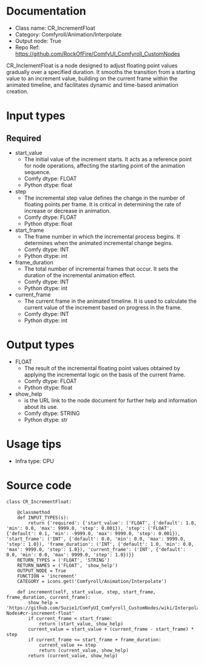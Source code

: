 # Documentation
- Class name: CR_IncrementFloat
- Category: Comfyroll/Animation/Interpolate
- Output node: True
- Repo Ref: https://github.com/RockOfFire/ComfyUI_Comfyroll_CustomNodes

CR_InclementFloat is a node designed to adjust floating point values gradually over a specified duration. It smooths the transition from a starting value to an increment value, building on the current frame within the animated timeline, and facilitates dynamic and time-based animation creation.

# Input types
## Required
- start_value
    - The initial value of the increment starts. It acts as a reference point for node operations, affecting the starting point of the animation sequence.
    - Comfy dtype: FLOAT
    - Python dtype: float
- step
    - The incremental step value defines the change in the number of floating points per frame. It is critical in determining the rate of increase or decrease in animation.
    - Comfy dtype: FLOAT
    - Python dtype: float
- start_frame
    - The frame number in which the incremental process begins. It determines when the animated incremental change begins.
    - Comfy dtype: INT
    - Python dtype: int
- frame_duration
    - The total number of incremental frames that occur. It sets the duration of the incremental animation effect.
    - Comfy dtype: INT
    - Python dtype: int
- current_frame
    - The current frame in the animated timeline. It is used to calculate the current value of the increment based on progress in the frame.
    - Comfy dtype: INT
    - Python dtype: int

# Output types
- FLOAT
    - The result of the incremental floating point values obtained by applying the incremental logic on the basis of the current frame.
    - Comfy dtype: FLOAT
    - Python dtype: float
- show_help
    - is the URL link to the node document for further help and information about its use.
    - Comfy dtype: STRING
    - Python dtype: str

# Usage tips
- Infra type: CPU

# Source code
```
class CR_IncrementFloat:

    @classmethod
    def INPUT_TYPES(s):
        return {'required': {'start_value': ('FLOAT', {'default': 1.0, 'min': 0.0, 'max': 9999.0, 'step': 0.001}), 'step': ('FLOAT', {'default': 0.1, 'min': -9999.0, 'max': 9999.0, 'step': 0.001}), 'start_frame': ('INT', {'default': 0.0, 'min': 0.0, 'max': 9999.0, 'step': 1.0}), 'frame_duration': ('INT', {'default': 1.0, 'min': 0.0, 'max': 9999.0, 'step': 1.0}), 'current_frame': ('INT', {'default': 0.0, 'min': 0.0, 'max': 9999.0, 'step': 1.0})}}
    RETURN_TYPES = ('FLOAT', 'STRING')
    RETURN_NAMES = ('FLOAT', 'show_help')
    OUTPUT_NODE = True
    FUNCTION = 'increment'
    CATEGORY = icons.get('Comfyroll/Animation/Interpolate')

    def increment(self, start_value, step, start_frame, frame_duration, current_frame):
        show_help = 'https://github.com/Suzie1/ComfyUI_Comfyroll_CustomNodes/wiki/Interpolation-Nodes#cr-increment-float'
        if current_frame < start_frame:
            return (start_value, show_help)
        current_value = start_value + (current_frame - start_frame) * step
        if current_frame <= start_frame + frame_duration:
            current_value += step
            return (current_value, show_help)
        return (current_value, show_help)
```